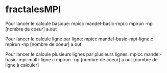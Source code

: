# fractalesMPI

Pour lancer le calcule basique:
  mpicc mandel-basic-mpi.c
  mpirun -np [nombre de coeur] a.out

Pour lancer le calcule ligne par ligne:
  mpicc mandel-basic-mpi-ligne.c
  mpirun -np [nombre de coeur] a.out

Pour lancer le calcule plusieurs lignes par plusieurs lignes:
  mpicc mandel-basic-mpi-multi-ligne.c
  mpirun -np [nombre de coeur] a.out [nombre de ligne à calculer]
